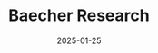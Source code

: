 ---
title: "Baecher Research"
type: landing
date: 2025-01-25
draft: false

sections:
  - block: markdown
    content:
      text: |
        <div class="custom-banner" style="
          position: relative;
          height: calc(100vw * 534 / 3008);
          max-height: 250px;
          min-height: 120px;
          display: flex;
          align-items: center;
          overflow: hidden;
          margin: 0;
          padding: 0 2rem;
        ">
          <!-- Background image as actual img element -->
          <img src="/media/log_extended_resized.png"  
               alt="Background" 
               style="
                 position: absolute;
                 top: 0;
                 left: 0;
                 width: 100%;
                 height: 100%;
                 object-fit: cover;
                 object-position: center;
                 z-index: 0;
               ">
          
          <!-- Dark overlay for text readability -->
          <div style="
            position: absolute;
            top: 0;
            left: 0;
            right: 0;
            bottom: 0;
            background: rgba(0, 0, 0, 0.4);
            z-index: 1;
          "></div>
          
          <!-- Left side: Title and text -->
          <div style="
            flex: 1;
            z-index: 2;
            color: white;
            text-align: left;
          ">
            <h1 style="
              font-size: 2.5rem;
              font-weight: bold;
              margin: 0 0 0.5rem 0;
              line-height: 1.2;
            ">Baecher Research</h1>
            <p style="
              font-size: 1.2rem;
              margin: 0 0 1rem 0;
              opacity: 0.9;
            ">Spatial ecology and conservation research</p>
            <a href="https://drive.google.com/file/d/1zADCDlIiJlx1vXKQ6NdMLwTZm7E6sS29/view?usp=sharing" 
               style="
                 display: inline-flex;
                 align-items: center;
                 background: #007bff;
                 color: white;
                 padding: 0.75rem 1.5rem;
                 text-decoration: none;
                 border-radius: 0.5rem;
                 font-weight: 600;
                 transition: background-color 0.3s;
               "
               onmouseover="this.style.backgroundColor='#0056b3'"
               onmouseout="this.style.backgroundColor='#007bff'">
              <svg style="width: 1rem; height: 1rem; margin-right: 0.5rem;" fill="currentColor" viewBox="0 0 20 20">
                <path fill-rule="evenodd" d="M3 17a1 1 0 011-1h12a1 1 0 110 2H4a1 1 0 01-1-1zm3.293-7.707a1 1 0 011.414 0L9 10.586V3a1 1 0 112 0v7.586l1.293-1.293a1 1 0 111.414 1.414l-3 3a1 1 0 01-1.414 0l-3-3a1 1 0 010-1.414z" clip-rule="evenodd"></path>
              </svg>
              Download CV
            </a>
          </div>
          
          <!-- Right side: Badge -->
          <div style="
            z-index: 2;
            margin-left: 2rem;
          ">
            <img src="/media/badge_kentucki.png" 
                 alt="Badge" 
                 style="
                   height: 80px;
                   width: auto;
                   max-width: 150px;
                 ">
          </div>
        </div>
        
        <!-- Responsive CSS -->
        <style>
        @media (max-width: 768px) {
          .custom-banner {
            height: calc(100vw * 0.25) !important;
            max-height: 180px !important;
            padding: 0 1rem !important;
            flex-direction: column !important;
            justify-content: center !important;
            text-align: center !important;
          }
          
          .custom-banner h1 {
            font-size: 1.8rem !important;
            text-align: center !important;
          }
          
          .custom-banner p {
            font-size: 1rem !important;
            text-align: center !important;
          }
          
          .custom-banner > div:first-of-type {
            text-align: center !important;
            margin-bottom: 1rem !important;
          }
          
          .custom-banner > div:last-of-type {
            margin-left: 0 !important;
          }
          
          .custom-banner img {
            height: 50px !important;
          }
        }
        
        @media (max-width: 480px) {
          .custom-banner {
            height: calc(100vw * 0.3) !important;
            max-height: 140px !important;
          }
          
          .custom-banner h1 {
            font-size: 1.4rem !important;
          }
          
          .custom-banner p {
            font-size: 0.9rem !important;
          }
          
          .custom-banner img {
            height: 40px !important;
          }
        }
        </style>
    design:
      background:
        color: transparent
      spacing:
        padding: ["0px", "0px", "0px", "0px"]

  - block: markdown
    content:
      title: ""
      text: |
        <div class="flex flex-wrap gap-4 justify-center mt-4">
          <a href="mailto:jbaecher@gmail.com" class="inline-flex items-center px-3 py-2 bg-blue-500 text-white rounded hover:bg-blue-600">
            <svg class="w-4 h-4 mr-2" fill="currentColor" viewBox="0 0 20 20">
              <path d="M2.003 5.884L10 9.882l7.997-3.998A2 2 0 0016 4H4a2 2 0 00-1.997 1.884z"></path>
              <path d="M18 8.118l-8 4-8-4V14a2 2 0 002 2h12a2 2 0 002-2V8.118z"></path>
            </svg>
            Email
          </a>
          
          <a href="https://twitter.com/AlexBaecher" class="inline-flex items-center px-3 py-2 bg-blue-400 text-white rounded hover:bg-blue-500">
            <svg class="w-4 h-4 mr-2" fill="currentColor" viewBox="0 0 24 24">
              <path d="M23.953 4.57a10 10 0 01-2.825.775 4.958 4.958 0 002.163-2.723c-.951.555-2.005.959-3.127 1.184a4.92 4.92 0 00-8.384 4.482C7.69 8.095 4.067 6.13 1.64 3.162a4.822 4.822 0 00-.666 2.475c0 1.71.87 3.213 2.188 4.096a4.904 4.904 0 01-2.228-.616v.06a4.923 4.923 0 003.946 4.827 4.996 4.996 0 01-2.212.085 4.936 4.936 0 004.604 3.417 9.867 9.867 0 01-6.102 2.105c-.39 0-.779-.023-1.17-.067a13.995 13.995 0 007.557 2.209c9.053 0 13.998-7.496 13.998-13.985 0-.21 0-.42-.015-.63A9.935 9.935 0 0024 4.59z"/>
            </svg>
            Twitter
          </a>
          
          <a href="https://scholar.google.com/citations?user=zl3lDnEAAAAJ&hl=en" class="inline-flex items-center px-3 py-2 bg-red-500 text-white rounded hover:bg-red-600">
            <svg class="w-4 h-4 mr-2" fill="currentColor" viewBox="0 0 24 24">
              <path d="M5.242 13.769L0 9.5 12 0l12 9.5-5.242 4.269C17.548 11.249 14.978 9.5 12 9.5c-2.977 0-5.548 1.748-6.758 4.269zM12 10a7 7 0 100 14 7 7 0 000-14z"/>
            </svg>
            Google Scholar
          </a>
          
          <a href="https://github.com/slamander" class="inline-flex items-center px-3 py-2 bg-gray-800 text-white rounded hover:bg-gray-900">
            <svg class="w-4 h-4 mr-2" fill="currentColor" viewBox="0 0 24 24">
              <path d="M12 0c-6.626 0-12 5.373-12 12 0 5.302 3.438 9.8 8.207 11.387.599.111.793-.261.793-.577v-2.234c-3.338.726-4.033-1.416-4.033-1.416-.546-1.387-1.333-1.756-1.333-1.756-1.089-.745.083-.729.083-.729 1.205.084 1.839 1.237 1.839 1.237 1.07 1.834 2.807 1.304 3.492.997.107-.775.418-1.305.762-1.604-2.665-.305-5.467-1.334-5.467-5.931 0-1.311.469-2.381 1.236-3.221-.124-.303-.535-1.524.117-3.176 0 0 1.008-.322 3.301 1.23.957-.266 1.983-.399 3.003-.404 1.02.005 2.047.138 3.006.404 2.291-1.552 3.297-1.23 3.297-1.23.653 1.653.242 2.874.118 3.176.77.84 1.235 1.911 1.235 3.221 0 4.609-2.807 5.624-5.479 5.921.43.372.823 1.102.823 2.222v3.293c0 .319.192.694.801.576 4.765-1.589 8.199-6.086 8.199-11.386 0-6.627-5.373-12-12-12z"/>
            </svg>
            GitHub
          </a>
        </div>
    design:
      columns: '1'
      spacing:
        padding: ["20px", "50px", "10px", "50px"]

  - block: markdown
    content:
      title: "About me"
      text: |
        **The good bits:**
        Native to the foothills of Arkansas' Ozark Mountains. My life consists of... my wife (Kristin), my daughter (Faye), my dog (Ollie), herping, hiking, swimming and canoeing, woodworking, and home DIY projects.

        **The serious bits:**
        I am a spacial ecologist, with interest in research at the interface between conservation, ecological theory, and mathematical modeling. I primarily work with reptiles and amphibians, but am interested in the processes determining the distribution of biodiversity more broadly.

        **Current Position:** Postdoctoral Research Fellow at Utah State University

  - block: markdown
    content:
      title: "Experience"
      text: |
        **Postdoctoral Research Fellow** | Utah State University (2025-present)  
        *Wolf-Clark & Stuber Labs @ USU/USGS coop*        
        
        **Postdoctoral Research Associate** | University of Florida (2024-present)  
        *Guralnick Lab @ Florida Natural History Museum & Campbell Lab @ UF/IFAS*
        
        **Doctoral Preeminence Research Fellow (Ph.D.)** | University of Florida (2019-2024)  
        *Scheffers Lab @ Dept. of Wildlife Ecology and Conservation*
        
        **Conservation and Research Technician** | Memphis Zoo (2018-2019)  
        *Dept. Conservation and Research*
        
        **Graduate Teaching Assistant (M.Sc.)** | Eastern Kentucky University (2015-2017)  
        *Richter lab @ Dept. Biology*
        
        **Research Technician (B.Sc.)** | University of Arkansas (2011-2014)  
        *UArk Dept. Biology*
    design:
      columns: '1'
      spacing:
        padding: ["10px", "0", "10px", "0"]

  - block: markdown
    content:
      title: "Education"
      text: |
        **Ph.D., Interdisciplinary Ecology** | University of Florida (2024)
        
        **M.Sc., Biology** | Eastern Kentucky University (2017)
        
        **B.Sc., Biology** | University of Arkansas (2014)

  - block: collection
    content:
      title: "Research Projects" 
      count: 5
      filters:
        folders:
          - project
    design:
      view: card
      columns: 2

  - block: collection
    content:
      title: "Recent Publications (since 2024)"
      count: 5
      archive:
        enable: true
        text: "See all publications"
        link: publication/
      filters:
        folders:
          - publication
    design:
      view: citation
      columns: 1

  - block: collection
    content:
      title: "Recent Talks"
      count: 5
      archive:
        enable: true
        text: "See all talks"
        link: post/
      filters:
        folders:
          - talk
    design:
      view: card
      columns: 2

  - block: collection
    content:
      title: "📊 Coding Tutorials & Blog Posts"
      subtitle: "Data science tutorials and R programming guides"
      text: ""
      count: 6
      archive:
        enable: true
        text: "See all tutorials →"
        link: "post/"
      filters:
        folders:
          - post
    design:
      view: card
      columns: 2
      spacing:
        padding: ["20px", "0", "20px", "0"]
---